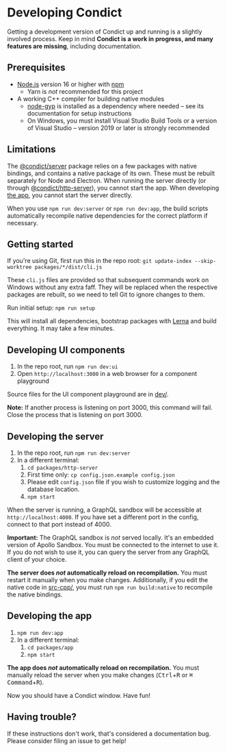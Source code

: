 # Developing Condict

Getting a development version of Condict up and running is a slightly involved process. Keep in mind **Condict is a work in progress, and many features are missing**, including documentation.

## Prerequisites

* [Node.js][nodejs] version 16 or higher with [npm][]
    - Yarn is _not_ recommended for this project
* A working C++ compiler for building native modules
    - [node-gyp][] is installed as a dependency where needed – see its documentation for setup instructions
    - On Windows, you must install Visual Studio Build Tools or a version of Visual Studio – version 2019 or later is strongly recommended

## Limitations

The [@condict/server](./packages/server) package relies on a few packages with native bindings, and contains a native package of its own. These must be rebuilt separately for Node and Electron. When running the server directly (or through [@condict/http-server](./packages/http-server)), you cannot start the app. When developing [the app](./packages/app), you cannot start the server directly.

When you use `npm run dev:server` or `npm run dev:app`, the build scripts automatically recompile native dependencies for the correct platform if necessary.

## Getting started

If you're using Git, first run this in the repo root: `git update-index --skip-worktree packages/*/dist/cli.js`

These `cli.js` files are provided so that subsequent commands work on Windows without any extra faff. They will be replaced when the respective packages are rebuilt, so we need to tell Git to ignore changes to them.

Run initial setup: `npm run setup`

This will install all dependencies, bootstrap packages with [Lerna][] and build everything. It may take a few minutes.

## Developing UI components

1. In the repo root, run `npm run dev:ui`
2. Open `http://localhost:3000` in a web browser for a component playground

Source files for the UI component playground are in [dev/](./dev).

**Note:** If another process is listening on port 3000, this command will fail. Close the process that is listening on port 3000.

## Developing the server

1. In the repo root, run `npm run dev:server`
2. In a different terminal:
    1. `cd packages/http-server`
    2. First time only: `cp config.json.example config.json`
    3. Please edit `config.json` file if you wish to customize logging and the database location.
    4. `npm start`

When the server is running, a GraphQL sandbox will be accessible at `http://localhost:4000`. If you have set a different port in the config, connect to that port instead of 4000.

**Important:** The GraphQL sandbox is _not_ served locally. It's an embedded version of Apollo Sandbox. You must be connected to the internet to use it. If you do not wish to use it, you can query the server from any GraphQL client of your choice.

**The server does _not_ automatically reload on recompilation.** You must restart it manually when you make changes. Additionally, if you edit the native code in [src-cpp/](./packages/server/src-cpp), you must run `npm run build:native` to recompile the native bindings.

## Developing the app

1. `npm run dev:app`
2. In a different terminal:
    1. `cd packages/app`
    2. `npm start`

**The app does _not_ automatically reload on recompilation.** You must manually reload the server when you make changes (<kbd>Ctrl</kbd>+<kbd>R</kbd> or <kbd>⌘ Command</kbd>+<kbd>R</kbd>).

Now you should have a Condict window. Have fun!

## Having trouble?

If these instructions don't work, that's considered a documentation bug. Please consider filing an issue to get help!

[nodejs]: https://nodejs.org/
[npm]: https://npmjs.com
[node-gyp]: https://github.com/nodejs/node-gyp
[lerna]: https://lerna.js.org/
